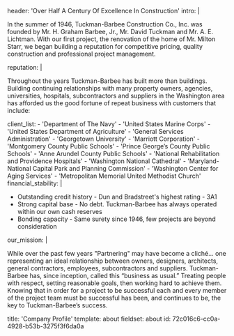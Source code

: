 header: 'Over Half A Century Of Excellence In Construction'
intro: |
  <p>In the summer of 1946, Tuckman-Barbee Construction Co., Inc. was founded by Mr. H. Graham Barbee, Jr., Mr. David Tuckman and Mr. A. E. Lichtman.  With our first project, the renovation of the home of Mr. Milton Starr, we began building a reputation for competitive pricing, quality construction and professional project management.
  </p>
reputation: |
  <p>Throughout the years Tuckman-Barbee has built more than buildings. Building continuing relationships with many property owners, agencies, universities, hospitals, subcontractors and suppliers in the Washington area has afforded us the good fortune of repeat business with customers that include:
  </p>
client_list:
  - 'Department of The Navy'
  - 'United States Marine Corps'
  - 'United States Department of Agriculture'
  - 'General Services Administration'
  - 'Georgetown University'
  - 'Marriott Corporation'
  - 'Montgomery County Public Schools'
  - 'Prince George’s County Public Schools'
  - 'Anne Arundel County Public Schools'
  - 'National Rehabilitation and Providence Hospitals'
  - 'Washington National Cathedral'
  - 'Maryland-National Capital Park and Planning Commission'
  - 'Washington Center for Aging Services'
  - 'Metropolitan Memorial United Methodist Church'
financial_stability: |
  <ul>
  	<li>Outstanding credit history - Dun and Bradstreet's highest rating - 3A1</li>
  	<li>Strong capital base - No debt.  Tuckman-Barbee has always operated within our own cash reserves</li>
  	<li>Bonding capacity - Same surety since 1946, few projects are beyond consideration</li>
  </ul>
our_mission: |
  <p>While over the past few years "Partnering" may have become a cliché... one representing an ideal relationship between owners, designers, architects, general contractors, employees, subcontractors and suppliers. Tuckman-Barbee has, since inception, called this “business as usual.” Treating people with respect, setting reasonable goals, then working hard to achieve them. Knowing that in order for a project to be successful each and every member of the project team must be successful has been, and continues to be, the key to Tuckman-Barbee’s success.
  </p>
title: 'Company Profile'
template: about
fieldset: about
id: 72c016c6-cc0a-4928-b53b-3275f3f6da0a
